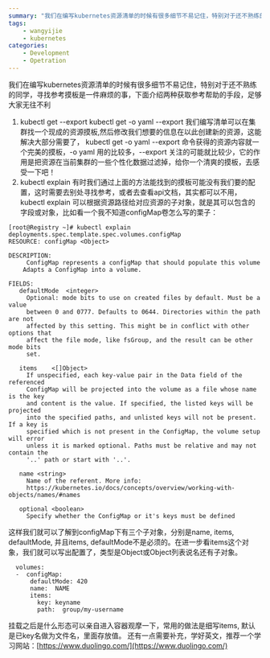 ```yaml
---
summary: "我们在编写kubernetes资源清单的时候有很多细节不易记住，特别对于还不熟练的同学，寻找参考摸板是一件麻烦的事，下面介绍两种获取参考帮助的手段，足够大家无往不利"
tags:
    - wangyijie
    - kubernetes
categories:
    - Development
    - Opetration
---
```

我们在编写kubernetes资源清单的时候有很多细节不易记住，特别对于还不熟练的同学，寻找参考摸板是一件麻烦的事，下面介绍两种获取参考帮助的手段，足够大家无往不利
1.  kubectl get --export
kubectl get -o yaml --export
我们编写清单可以在集群找一个现成的资源摸板,然后修改我们想要的信息在以此创建新的资源，这能解决大部分需要了， kubectl get -o yaml --export 命令获得的资源内容就一个完美的摸板，-o yaml 用的比较多，--export 关注的可能就比较少，它的作用是把资源在当前集群的一些个性化数据过滤掉，给你一个清爽的摸板，去感受一下吧！
2.  kubectl explain 
有时我们通过上面的方法能找到的摸板可能没有我们要的配置，这时需要去别处寻找参考，或者去查看api文档，其实都可以不用，kubectl explain 可以根据资源路径给对应资源的子对象，就是其可以包含的字段或对象，比如看一个我不知道configMap卷怎么写的栗子：
```
[root@Registry ~]# kubectl explain deployments.spec.template.spec.volumes.configMap
RESOURCE: configMap <Object>

DESCRIPTION:
     ConfigMap represents a configMap that should populate this volume
    Adapts a ConfigMap into a volume.

FIELDS:
   defaultMode	<integer>
     Optional: mode bits to use on created files by default. Must be a value
     between 0 and 0777. Defaults to 0644. Directories within the path are not
     affected by this setting. This might be in conflict with other options that
     affect the file mode, like fsGroup, and the result can be other mode bits
     set.

   items	<[]Object>
     If unspecified, each key-value pair in the Data field of the referenced
     ConfigMap will be projected into the volume as a file whose name is the key
     and content is the value. If specified, the listed keys will be projected
     into the specified paths, and unlisted keys will not be present. If a key is
     specified which is not present in the ConfigMap, the volume setup will error
     unless it is marked optional. Paths must be relative and may not contain the
     '..' path or start with '..'.

   name	<string>
     Name of the referent. More info:
     https://kubernetes.io/docs/concepts/overview/working-with-objects/names/#names

   optional	<boolean>
     Specify whether the ConfigMap or it's keys must be defined
```
这样我们就可以了解到configMap下有三个子对象，分别是name, items, defaultMode, 并且items, defaultMode不是必须的。在进一步看items这个对象，我们就可以写出配置了，类型是Object或Object列表说名还有子对象。
```
  volumes: 
  -  configMap:
      defaultMode: 420
      name:  NAME
      items:
        key: keyname
        path:  group/my-username
```
挂载之后是什么形态可以亲自进入容器观摩一下，常用的做法是细写items, 默认是已key名做为文件名，里面存放值。
还有一点需要补充，学好英文，推荐一个学习网站：[https://www.duolingo.com/](https://www.duolingo.com/)
